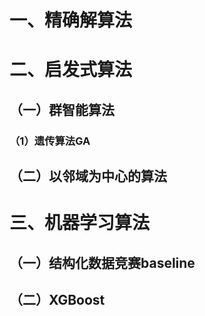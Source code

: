 # 一、精确解算法 #
# 二、启发式算法 #
## （一）群智能算法 ##
### （1）遗传算法GA ###
## （二）以邻域为中心的算法 ##
# 三、机器学习算法 #
## （一）结构化数据竞赛baseline ##
## （二）XGBoost ##